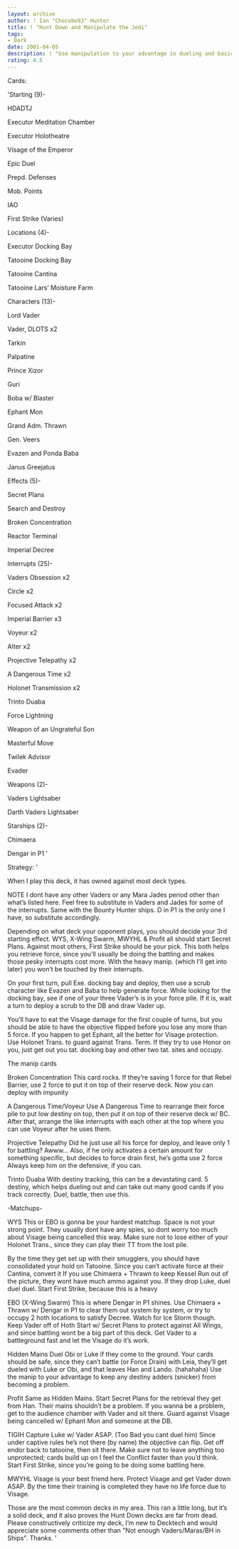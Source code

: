 ```yaml
---
layout: archive
author: ! Ian "Chocobo93" Hunter
title: ! "Hunt Down and Manipulate the Jedi"
tags:
- Dark
date: 2001-04-05
description: ! "Use manipulation to your advantage in dueling and basic battling, etc."
rating: 4.5
---
```

Cards: 

'Starting (9)-

HDADTJ

Executor Meditation Chamber

Executor Holotheatre

Visage of the Emperor

Epic Duel

Prepd. Defenses

Mob. Points

IAO

First Strike (Varies)


Locations (4)-

Executor Docking Bay

Tatooine Docking Bay

Tatooine Cantina

Tatooine Lars’ Moisture Farm


Characters (13)-

Lord Vader

Vader, DLOTS x2

Tarkin

Palpatine

Prince Xizor

Guri

Boba w/ Blaster

Ephant Mon

Grand Adm. Thrawn

Gen. Veers

Evazen and Ponda Baba

Janus Greejatus


Effects (5)-

Secret Plans

Search and Destroy

Broken Concentration

Reactor Terminal

Imperial Decree


Interrupts (25)-

Vaders Obsession x2

Circle x2

Focused Attack x2

Imperial Barrier x3

Voyeur x2

Alter x2

Projective Telepathy x2

A Dangerous Time x2

Holonet Transmission x2

Trinto Duaba

Force Lightning

Weapon of an Ungrateful Son

Masterful Move

Twilek Advisor

Evader


Weapons (2)-

Vaders Lightsaber

Darth Vaders Lightsaber


Starships (2)-

Chimaera

Dengar in P1 '

Strategy: '

When I play this deck, it has owned against most deck types.


NOTE I dont have any other Vaders or any Mara Jades period other than what’s listed here. Feel free to substitute in Vaders and Jades for some of the interrupts. Same with the Bounty Hunter ships. D in P1 is the only one I have, so substitute accordingly.


Depending on what deck your opponent plays, you should decide your 3rd starting effect. WYS, X-Wing Swarm, MWYHL & Profit all should start Secret Plans. Against most others, First Strike should be your pick. This both helps you retrieve force, since you’ll usually be doing the battling and makes those pesky interrupts cost more. With the heavy manip. (which I’ll get into later) you won’t be touched by their interrupts.


On your first turn, pull Exe. docking bay and deploy, then use a scrub character like Evazen and Baba to help generate force. While looking for the docking bay, see if one of your three Vader’s is in your force pile. If it is, wait a turn to deploy a scrub to the DB and draw Vader up.


You’ll have to eat the Visage damage for the first couple of turns, but you should be able to have the objective flipped before you lose any more than 5 force. If you happen to get Ephant, all the better for Visage protection. Use Holonet Trans. to guard against Trans. Term. If they try to use Honor on you, just get out you tat. docking bay and other two tat. sites and occupy.


The manip cards


Broken Concentration This card rocks. If they’re saving 1 force for that Rebel Barrier, use 2 force to put it on top of their reserve deck. Now you can deploy with impunity


A Dangerous Time/Voyeur Use A Dangerous Time to rearrange their force pile to put low destiny on top, then put it on top of their reserve deck w/ BC. After that, arrange the like interrupts with each other at the top where you can use Voyeur after he uses them.


Projective Telepathy Did he just use all his force for deploy, and leave only 1 for battling? Awww... Also, if he only activates a certain amount for something specific, but decides to force drain first, he’s gotta use 2 force Always keep him on the defensive, if you can.


Trinto Duaba With destiny tracking, this can be a devastating card. 5 destiny, which helps dueling out and can take out many good cards if you track correctly. Duel, battle, then use this.


-Matchups-


WYS This or EBO is gonna be your hardest matchup. Space is not your strong point. They usually dont have any spies, so dont worry too much about Visage being cancelled this way. Make sure not to lose either of your Holonet Trans., since they can play their TT from the lost pile.

By the time they get set up with their smugglers, you should have consolidated your hold on Tatooine. Since you can’t activate force at their Cantina, convert it If you use Chimaera + Thrawn to keep Kessel Run out of the picture, they wont have much ammo against you. If they drop Luke, duel duel duel. Start First Strike, because this is a heavy 


EBO (X-Wing Swarm) This is where Dengar in P1 shines. Use Chimaera + Thrawn w/ Dengar in P1 to clear them out system by system, or try to occupy 2 hoth locations to satisfy Decree. Watch for Ice Storm though. Keep Vader off of Hoth Start w/ Secret Plans to protect against All Wings, and since battling wont be a big part of this deck. Get Vader to a battleground fast and let the Visage do it’s work.


Hidden Mains Duel Obi or Luke if they come to the ground. Your cards should be safe, since they can’t battle (or Force Drain) with Leia, they’ll get dueled with Luke or Obi, and that leaves Han and Lando. (hahahaha) Use the manip to your advantage to keep any destiny adders (snicker) from becoming a problem.


Profit Same as Hidden Mains. Start Secret Plans for the retrieval they get from Han. Their mains shouldn’t be a problem. If you wanna be a problem, get to the audience chamber with Vader and sit there. Guard against Visage being cancelled w/ Ephant Mon and someone at the DB.


TIGIH Capture Luke w/ Vader ASAP. (Too Bad you cant duel him) Since under captive rules he’s not there (by name) the objective can flip. Get off endor back to tatooine, then sit there. Make sure not to leave anything too unprotected; cards build up on I feel the Conflict faster than you’d think. Start First Strike, since you’re going to be doing some battling here.


MWYHL Visage is your best friend here. Protect Visage and get Vader down ASAP. By the time their training is completed they have no life force due to Visage.


Those are the most common decks in my area. This ran a little long, but it’s a solid deck, and it also proves the Hunt Down decks are far from dead. Please constructively criticize my deck, I’m new to Decktech and would appreciate some comments other than "Not enough Vaders/Maras/BH in Ships". Thanks. '